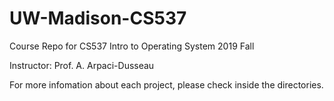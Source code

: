 # UW-Madison-CS537

Course Repo for CS537 Intro to Operating System 2019 Fall

Instructor: Prof. A. Arpaci-Dusseau

For more infomation about each project, please check inside the directories.
